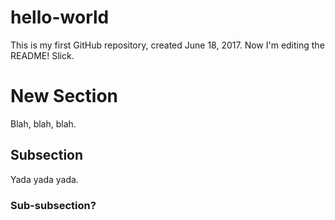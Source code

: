 # hello-world
This is my first GitHub repository, created June 18, 2017.
Now I'm editing the README!
Slick.
# New Section
Blah, blah, blah.
## Subsection
Yada yada yada.
### Sub-subsection?
